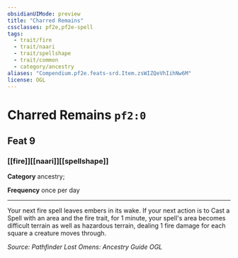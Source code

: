 ```yaml
---
obsidianUIMode: preview
title: "Charred Remains"
cssclasses: pf2e,pf2e-spell
tags:
  - trait/fire
  - trait/naari
  - trait/spellshape
  - trait/common
  - category/ancestry
aliases: "Compendium.pf2e.feats-srd.Item.zsWIZQeVhIihNw6M"
license: OGL
---
```

# Charred Remains `pf2:0`
## Feat 9
### [[fire]][[naari]][[spellshape]]

**Category** ancestry; 




**Frequency** once per day

* * *

Your next fire spell leaves embers in its wake. If your next action is to Cast a Spell with an area and the fire trait, for 1 minute, your spell's area becomes difficult terrain as well as hazardous terrain, dealing 1 fire damage for each square a creature moves through.

*Source: Pathfinder Lost Omens: Ancestry Guide*
*OGL*